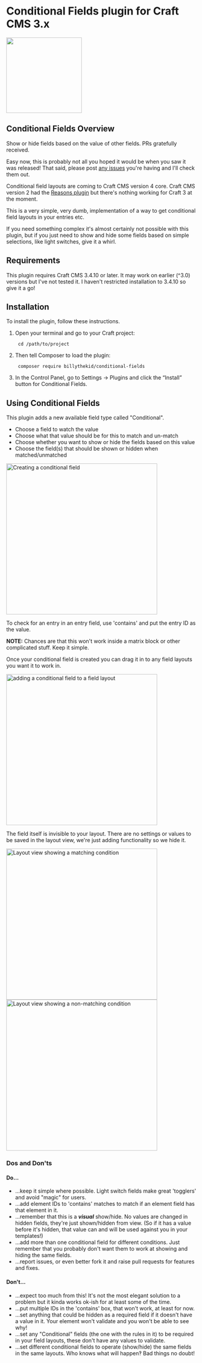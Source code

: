 # Conditional Fields plugin for Craft CMS 3.x

<img src="src/icon.svg" width="200px">

## Conditional Fields Overview

Show or hide fields based on the value of other fields. PRs gratefully received. 

Easy now, this is probably not all you hoped it would be when you saw it was released! That said, please post [any issues](https://github.com/billythekid/conditional-fields/issues) you're having and I'll check them out.

Conditional field layouts are coming to Craft CMS version 4 core. Craft CMS version 2 had the [Reasons plugin](https://github.com/mmikkel/Reasons-Craft) but there's nothing working for Craft 3 at the moment.

This is a very simple, very dumb, implementation of a way to get conditional field layouts in your entries etc.

If you need something complex it's almost certainly not possible with this plugin, but if you just need to show and hide some fields based on simple selections, like light switches, give it a whirl. 
 
## Requirements

This plugin requires Craft CMS 3.4.10 or later. It may work on earlier (^3.0) versions but I've not tested it. I haven't restricted installation to 3.4.10 so give it a go!

## Installation

To install the plugin, follow these instructions.

1. Open your terminal and go to your Craft project:

        cd /path/to/project

2. Then tell Composer to load the plugin:

        composer require billythekid/conditional-fields

3. In the Control Panel, go to Settings → Plugins and click the “Install” button for Conditional Fields.


## Using Conditional Fields

This plugin adds a new available field type called "Conditional".

- Choose a field to watch the value
- Choose what that value should be for this to match and un-match
- Choose whether you want to show or hide the fields based on this value
- Choose the field(s) that should be shown or hidden when matched/unmatched

<img alt="Creating a conditional field" src="resources/img/create-conditional-field.png" width="400">

To check for an entry in an entry field, use 'contains' and put the entry ID as the value.

**NOTE:** Chances are that this won't work inside a matrix block or other complicated stuff. Keep it simple.

Once your conditional field is created you can drag it in to any field layouts you want it to work in.

<img alt="adding a conditional field to a field layout" src="resources/img/add-to-field-layout.png" width="400">

The field itself is invisible to your layout. There are no settings or values to be saved in the layout view, we're just adding functionality so we hide it.

<img alt="Layout view showing a matching condition" src="resources/img/layout-view-with-field-matching.png" width="400">

<img alt="Layout view showing a non-matching condition" src="resources/img/layout-view-with-field-unmatching.png" width="400">

### Dos and Don'ts

#### Do…
- …keep it simple where possible. Light switch fields make great 'togglers' and avoid "magic" for users.
- …add element IDs to 'contains' matches to match if an element field has that element in it.
- …remember that this is a _**visual**_ show/hide. No values are changed in hidden fields, they're just shown/hidden from view. (So if it has a value before it's hidden, that value can and will be used against you in your templates!)
- …add more than one conditional field for different conditions. Just remember that you probably don't want them to work at showing and hiding the same fields.
- …report issues, or even better fork it and raise pull requests for features and fixes.

#### Don't…
- …expect too much from this! It's not the most elegant solution to a problem but it kinda works ok-ish for at least some of the time.
- …put multiple IDs in the 'contains' box, that won't work, at least for now.
- …set anything that could be hidden as a required field if it doesn't have a value in it. Your element won't validate and you won't be able to see why!
- …set any "Conditional" fields (the one with the rules in it) to be required in your field layouts, these don't have any values to validate.
- …set different conditional fields to operate (show/hide) the same fields in the same layouts. Who knows what will happen‽ Bad things no doubt!
